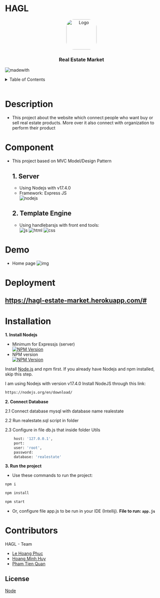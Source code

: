 
# HAGL
<div align="center">
  <a href="https://github.com/hoangphuc552001/Estate-Market">
    <img src="https://res.cloudinary.com/phucle/image/upload/v1650986196/HAGLEstateMarket/realestate_rxkqhq.png" alt="Logo" width="100" height="100" style="border-radius: 25px;">
  </a>
  <h3 align="center">Real Estate Market</h3>
</div>

![madewith](https://img.shields.io/badge/Made%20with-HAGL%20Team-1f425f.svg)

<details>
  <summary>Table of Contents</summary>
  <ol>
    <li>
      <a href="#description">Description</a>
    </li>
    <li>
      <a href="#component">Component</a>
    </li>
    <li>
      <a href="#installation">Installation</a>
    </li>
    <li>
    <a href='#contributors'>Contributors</a>
    </li>
      <li>
    <a href='#license'>License</a>
    </li>
      <li>
    <a href='#demo'>Demo</a>
    </li>
      <li>
    <a href='#deployment'>Deployment</a>
    </li>
  </ol>
</details>

<br/>

# Description
- This project about the website which connect people who want buy or sell real estate products. More over it also connect with organization to perform their product
# Component
- This project based on MVC Model/Design Pattern

  ## 1. Server
    - Using Nodejs with v17.4.0
    - Framework: Express JS
      <br>
      ![nodejs](https://img.shields.io/badge/Node.js-43853D?style=for-the-badge&logo=node.js&logoColor=white)
  ## 2. Template Engine
    - Using handlebarsjs with front end tools:
      <br>
      ![js](https://img.shields.io/badge/JavaScript-F7DF1E?style=for-the-badge&logo=javascript&logoColor=black)
      ![html](https://img.shields.io/badge/HTML-e56d30?style=for-the-badge&logo=html5&logoColor=white)
      ![css](https://img.shields.io/badge/CSS-406ae9?&style=for-the-badge&logo=css3&logoColor=white)
# Demo

- Home page
  ![img](https://res.cloudinary.com/phucle/image/upload/v1650991917/HAGLEstateMarket/Capture_itt02q.png)
# Deployment
https://hagl-estate-market.herokuapp.com/#
-
# Installation

**1. Install Nodejs**

- Minimum for Expressjs (server)
  <br>
  [![NPM Version][npm-image]][node-url]
- NPM version
  <br>
  [![NPM Version][npm-ver]][node-url]


Install [Node.js](https://nodejs.org/) and npm first. If you already have Nodejs and npm installed, skip this step.

I am using Nodejs with version v17.4.0
Install NodeJS through this link:
```sh
https://nodejs.org/en/download/
```

**2. Connect Database**

2.1 Connect database mysql with database name realestate

2.2 Run realestate.sql script in folder

2.3 Configure in file db.js that inside folder Utils
```sh
    host: '127.0.0.1',
    port: 
    user: 'root',
    password: 
    database: 'realestate'
```

**3. Run the project**

- Use these commands to run the project:
```sh
npm i
```
```sh
npm install
```
```sh
npm start
```
- Or, configure file app.js to be run in your IDE (Intellij). **File to run: ```app.js```**


# Contributors

HAGL - Team
- [Le Hoang Phuc](https://github.com/hoangphuc552001)
- [Hoang Minh Huy](https://github.com/galindo-hoang)
- [Pham Tien Quan](https://github.com/19127526)


## License

[Node](LICENSE.md)

[npm-image]: https://img.shields.io/node/v/express
[npm-ver]:https://img.shields.io/npm/v/node
[node-url]:https://nodejs.org/en/download/
